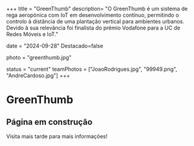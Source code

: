 +++
title = "GreenThumb"
description= "O GreenThumb é um sistema de rega aeropónica com IoT em desenvolvimento contínuo, permitindo o controlo à distância de uma plantação vertical para ambientes urbanos. Devido à sua relevância foi finalista do prémio Vodafone para a UC de Redes Móveis e IoT." 

date = "2024-09-28" 
Destacado=false 

photo = "greenthumb.jpg" 


status = "current"
teamPhotos = ["JoaoRodrigues.jpg", "99949.png", "AndreCardoso.jpg"] 
+++

# GreenThumb

## Página em construção

Visita mais tarde para mais informações!
